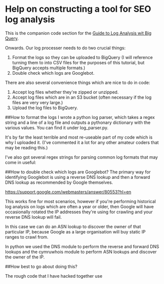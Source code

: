 # Help on constructing a tool for SEO log analysis

This is the companion code section for the [Guide to Log Analysis wit Big Query](https://www.distilled.net/resources/guide-to-log-analysis-with-big-query/).

Onwards. Our log processer needs to do two crucial things:

1. Format the logs so they can be uploaded to BigQuery (I will reference turning them to into CSV files for the purposes of this tutorial, but BigQuery accepts multiple formats.)
2. Double check which logs are Googlebot.

There are also several convenience things which are nice to do in code:

1. Accept log files whether they're zipped or unzipped.
2. Accept log files which are in an S3 bucket (often necessary if the log files are very very large.)
3. Upload the log files to BigQuery.

##How to format the logs
I wrote a python log parser, which takes a regex string and a line of a log file and outputs a pythonary dictionary with the various values. You can find it under log_parser.py.

It's by far the least terrible and most re-useable part of my code which is why I uploaded it. (I've commented it a lot for any other amateur coders that may be reading this.)

I've also got several regex strings for parsing common log formats that may come in useful:

##How to double check which logs are Googlebot?
The primary way for identifying Googlebot is using a reverse DNS lookup and then a forward DNS lookup as recommended by Google themselves.

https://support.google.com/webmasters/answer/80553?hl=en

This works fine for most scenarios, however if you're performing historical log analysis on logs which are often a year or older, then Google will have occasionally rotated the IP addresses they're using for crawling and your reverse DNS lookup will fail.

In this case we can do an ASN lookup to discover the owner of that particular IP, because Google as a large organisation will buy static IP ranges to crawl from.

In python we used the DNS module to perform the reverse and forward DNS lookups and the cymruwhois module to perform ASN lookups and discover the owner of the IP.

##How best to go about doing this?

The rough code that I have hacked together use
